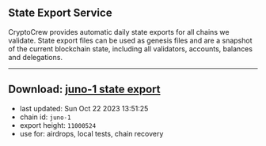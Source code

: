 ## State Export Service
CryptoCrew provides automatic daily state exports for all chains we validate. State export files can be used as genesis files and are a snapshot of the current blockchain state, including all validators, accounts, balances and delegations.

---
**Download: [juno-1 state export](https://dl.ccvalidators.com/SERVICE/juno/juno-1_export_11000524.json)**
---

- last updated: Sun Oct 22 2023 13:51:25
- chain id: `juno-1`
- export height: `11000524`
- use for: airdrops, local tests, chain recovery
